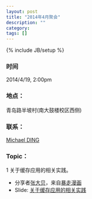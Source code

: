 ```yaml
---
layout: post
title: "2014年4月聚会"
description: ""
category:
tags: []
---
```

{% include JB/setup %}

### 时间
2014/4/19, 2:00pm

### 地点：
青岛路半坡村(南大鼓楼校区西侧)

### 联系：
[Michael DING][michael-ding]

### Topic：

1 关于缓存应用的相关实践。

* 分享者[张大贝][dabei]，来自[暴走漫画][baozoumanhua]
* Slide: [关于缓存应用的相关实践][cache]

[michael-ding]:https://github.com/yandy
[dabei]:https://github.com/iamzhangdabei
[baozoumanhua]:http://baozoumanhua.com/
[cache]:https://github.com/njlug/resources/raw/master/%E6%9A%B4%E8%B5%B0%E6%BC%AB%E7%94%BBcache.odp
